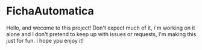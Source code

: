# FichaAutomatica

Hello, and wecome to this project!
Don't expect much of it, i'm working on it alone and I don't pretend to keep up with issues or requests, I'm making this just for fun.
I hope ypu enjoy it!